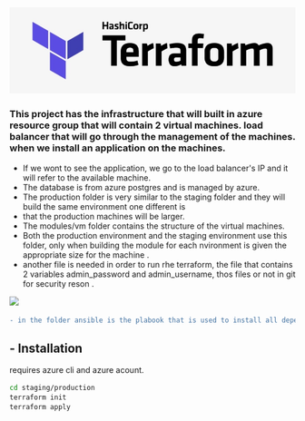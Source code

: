 ![](training/hashicorp-terraform-logo.jpg)
### This project has the infrastructure that will built in azure resource group that will contain 2 virtual machines.   load balancer that will go through the management of the machines.  when we install an application on the machines. 

- If we wont to see the application, we  go to the load balancer's IP and it will refer to the available machine. 
- The database is from azure postgres and is managed by azure. 
- The production folder is very similar to the staging folder and they will build the same environment one different is 
- that the production machines will be larger.
- The modules/vm folder contains the structure of the virtual machines. 
- Both the production environment and the staging environment use this folder, only when building the module for each  nvironment is given the appropriate size for the machine .
- another file is needed in order to run rhe terraform, the file that contains 2 variables admin_password and  admin_username, thos files or not in git for security reson .

![](training/ansible.jpg)


```diff
- in the folder ansible is the plabook that is used to install all dependencies for the application 
```

## - Installation

requires  azure cli and azure acount.

```sh
cd staging/production
terraform init 
terraform apply
```
